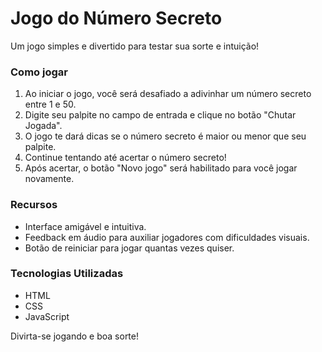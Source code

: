 # Jogo do Número Secreto

Um jogo simples e divertido para testar sua sorte e intuição!

### Como jogar

1. Ao iniciar o jogo, você será desafiado a adivinhar um número secreto entre 1 e 50.
2. Digite seu palpite no campo de entrada e clique no botão "Chutar Jogada".
3. O jogo te dará dicas se o número secreto é maior ou menor que seu palpite.
4. Continue tentando até acertar o número secreto!
5. Após acertar, o botão "Novo jogo" será habilitado para você jogar novamente.

### Recursos

- Interface amigável e intuitiva.
- Feedback em áudio para auxiliar jogadores com dificuldades visuais.
- Botão de reiniciar para jogar quantas vezes quiser.

### Tecnologias Utilizadas

- HTML
- CSS
- JavaScript

Divirta-se jogando e boa sorte! 